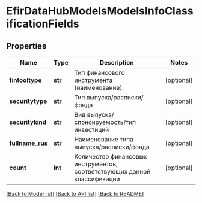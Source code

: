 # EfirDataHubModelsModelsInfoClassificationFields

## Properties
Name | Type | Description | Notes
------------ | ------------- | ------------- | -------------
**fintooltype** | **str** | Тип финансового инструмента (наименование). | [optional] 
**securitytype** | **str** | Тип выпуска/расписки/фонда | [optional] 
**securitykind** | **str** | Вид выпуска/спонсируемость/тип инвестиций | [optional] 
**fullname_rus** | **str** | Наименование типа выпуска/расписки/фонда | [optional] 
**count** | **int** | Количество финансовых инструментов, соответствующих данной классификации | [optional] 

[[Back to Model list]](../README.md#documentation-for-models) [[Back to API list]](../README.md#documentation-for-api-endpoints) [[Back to README]](../README.md)


